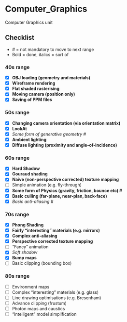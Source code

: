 # Computer_Graphics
Computer Graphics unit

## Checklist
- \# = not mandatory to move to next range
- Bold = done, italics = sort of

### 40s range
  - [x] **OBJ loading (geometry and materials)**
  - [x] **Wireframe rendering**
  - [x] **Flat shaded rasterising**
  - [x] **Moving camera (position only)**
  - [x] **Saving of PPM files**

### 50s range
- [x] **Changing camera orientation (via orientation matrix)**
- [x] **LookAt**
- [x] *Some form of generative geometry* \#
- [x] **Ambient lighting**
- [x] **Diffuse lighting (proximity and angle-of-incidence)**

### 60s range
- [x] **Hard Shadow**
- [x] **Gouraud shading**
- [x]  **Naive (non-perspective corrected) texture mapping**
- [ ] Simple animation (e.g. fly-through)
- [x] **Some form of Physics (gravity, friction, bounce etc) \#**
- [x] **Basic culling (far-plane, near-plan, back-face)**
- [x] *Basic anti-aliasing* \#

### 70s range
- [x] **Phong Shading**
- [x] **Fairly “interesting” materials (e.g. mirrors)**
- [x] **Complex anti-aliasing**
- [x] **Perspective corrected texture mapping**
- [ ] “Fancy” animation
- [x] *Soft shadow*
- [x] **Bump maps**
- [ ] Basic clipping (bounding box)

### 80s range
- [ ] Environment maps
- [ ] Complex “interesting” materials (e.g. glass)
- [ ] Line drawing optimisations (e.g. Bresenham)
- [ ] Advance clipping (frustum)
- [ ] Photon maps and caustics
- [ ] “Intelligent” model simplification
